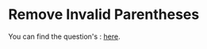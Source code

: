 # Remove Invalid Parentheses

You can find the question's :
<a href="https://leetcode.com/problems/remove-invalid-parentheses/description/">here</a>.
